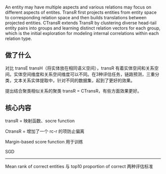 An entity may have multiple aspects and various relations may focus on different aspects of entites. TransR first projects entities from entity space to corresponding relation space and then builds translations between projected entities. CTransR extends TransR by clustering diverse head-tail entity pairs into groups and learning distinct relation vectors for each group, which is the initial exploration for modeling internal correlations within each relation type.

## 做了什么

对比 transE transH（将实体放在相同语义空间），transR 有着实体空间和关系空间。实体空间维度和关系空间维度可以不同。在3种评估任务，链路预测，三重分类，文本关系实体提取中，针对不同的数据集，起到了更好的效果。

提出结合聚类相似关系的聚类 transR =   CTransR，有些方面效果更好。

## 核心内容

transR =  映射函数、socre function

CtransR = 增加了一个 rc-r 的项防止偏离

Margin-based score function 用于训练

SGD

---------

Mean rank of correct entities 与 top10  proportion of correct 两种评估标准 

 

##  